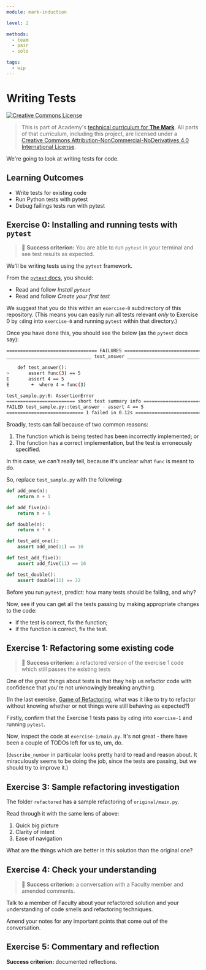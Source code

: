 ```yaml
---
module: mark-induction

level: 2

methods:
  - team
  - pair
  - solo

tags:
  - wip
---
```


# Writing Tests

<a rel="license" href="http://creativecommons.org/licenses/by-nc-nd/4.0/"><img alt="Creative Commons License" style="border-width:0" src="https://i.creativecommons.org/l/by-nc-nd/4.0/88x31.png" /></a>

> This is part of Academy's [technical curriculum for **The Mark**](https://github.com/WeAreAcademy/curriculum-mark). All parts of that curriculum, including this project, are licensed under a <a rel="license" href="http://creativecommons.org/licenses/by-nc-nd/4.0/">Creative Commons Attribution-NonCommercial-NoDerivatives 4.0 International License</a>.

We're going to look at writing tests for code.

## Learning Outcomes

- Write tests for existing code
- Run Python tests with pytest
- Debug failings tests run with pytest

## Exercise 0: Installing and running tests with `pytest`

> 🎯 **Success criterion:** You are able to run `pytest` in your terminal and see test results as expected.

We'll be writing tests using the `pytest` framework.

From the [`pytest` docs](https://docs.pytest.org/en/stable/getting-started.html), you should:

- Read and follow _Install `pytest`_
- Read and follow _Create your first test_

We suggest that you do this within an `exercise-0` subdirectory of this repository. (This means you can easily run all tests relevant _only_ to Exercise 0 by `cd`ing into `exercise-0` and running `pytest` within that directory.)

Once you have done this, you should see the below (as the `pytest` docs say):

```bash
================================= FAILURES =================================
_______________________________ test_answer ________________________________

    def test_answer():
>       assert func(3) == 5
E       assert 4 == 5
E        +  where 4 = func(3)

test_sample.py:6: AssertionError
========================= short test summary info ==========================
FAILED test_sample.py::test_answer - assert 4 == 5
============================ 1 failed in 0.12s =============================
```

Broadly, tests can fail because of two common reasons:

1. The function which is being tested has been incorrectly implemented; or
2. The function has a correct implementation, but the test is erroneously specified.

In this case, we can't really tell, because it's unclear what `func` is meant to do.

So, replace `test_sample.py` with the following:

```py
def add_one(n):
    return n + 1

def add_five(n):
    return n + 5

def double(n):
    return n * n

def test_add_one():
    assert add_one(11) == 10

def test_add_five():
    assert add_five(11) == 16

def test_double():
    assert double(11) == 22
```

Before you run `pytest`, predict: how many tests should be failing, and why?

Now, see if you can get all the tests passing by making appropriate changes to the code:

- if the test is correct, fix the function;
- if the function is correct, fix the test.

## Exercise 1: Refactoring some existing code

> 🎯 **Success criterion:** a refactored version of the exercise 1 code which still passes the existing tests

One of the great things about tests is that they help us refactor code with confidence that you're not unknowingly breaking anything.

(In the last exercise, [Game of Refactoring](https://github.com/WeAreAcademy/mark-induction-proj--game-of-refactoring), what was it like to try to refactor without knowing whether or not things were still behaving as expected?)

Firstly, confirm that the Exercise 1 tests pass by `cd`ing into `exercise-1` and running `pytest`.

Now, inspect the code at `exercise-1/main.py`. It's not great - there have been a couple of TODOs left for us to, um, do.

(`describe_number` in particular looks pretty hard to read and reason about. It miraculously seems to be doing the job, since the tests are passing, but we should try to improve it.)

## Exercise 3: Sample refactoring investigation

The folder `refactored` has a sample refactoring of `original/main.py`.

Read through it with the same lens of above:

1. Quick big picture
2. Clarity of intent
3. Ease of navigation

What are the things which are better in this solution than the original one?

## Exercise 4: Check your understanding

> 🎯 **Success criterion:** a conversation with a Faculty member and amended comments.

Talk to a member of Faculty about your refactored solution and your understanding of code smells and refactoring techniques.

Amend your notes for any important points that come out of the conversation.

## Exercise 5: Commentary and reflection

**Success criterion:** documented reflections.
